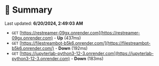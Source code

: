 # 📖 Summary
Last updated: **6/20/2024, 2:49:03 AM**

- `GET` [https://restreamer-09gx.onrender.com](https://restreamer-09gx.onrender.com) - **Up** (437ms)
- `GET` [https://filestreambot-b5k6.onrender.com/](https://filestreambot-b5k6.onrender.com/) - **Down** (192ms)
- `GET` [https://jupyterlab-python3-12-3.onrender.com](https://jupyterlab-python3-12-3.onrender.com) - **Down** (183ms)
